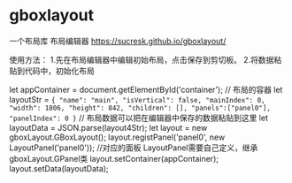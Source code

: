 # gboxlayout

一个布局库
布局编辑器 https://sucresk.github.io/gboxlayout/

使用方法：
1.先在布局编辑器中编辑初始布局，点击保存到剪切板。
2.将数据粘贴到代码中，初始化布局

let appContainer = document.getElementById('container'); // 布局的容器
let layoutStr = `{
            "name": "main",
            "isVertical": false,
            "mainIndex": 0,
            "width": 1806,
            "height": 842,
            "children": [],
            "panels":["panel0"],
            "panelIndex": 0
        }` // 布局数据可以把在编辑器中保存的数据粘贴到这里
let layoutData = JSON.parse(layout4Str);
let layout = new gboxLayout.GBoxLayout();
layout.registPanel('panel0', new LayoutPanel('panel0')); //对应的面板 LayoutPanel需要自己定义，继承gboxLayout.GPanel类
layout.setContainer(appContainer);
layout.setData(layoutData);